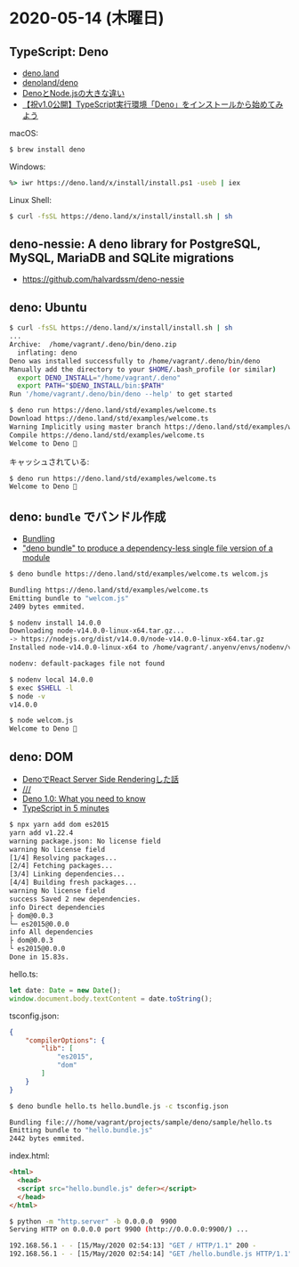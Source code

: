 # 2020-05-14 (木曜日)

## TypeScript: Deno

- [deno.land](https://deno.land/)
- [denoland/deno](https://github.com/denoland/deno)
- [DenoとNode.jsの大きな違い](https://scrapbox.io/keroxp/Deno%E3%81%A8Node.js%E3%81%AE%E5%A4%A7%E3%81%8D%E3%81%AA%E9%81%95%E3%81%84)
- [【祝v1.0公開】TypeScript実行環境「Deno」をインストールから始めてみよう](https://qiita.com/m_mitsuhide/items/6db4f60f08a0747ef151)

macOS:

~~~bash
$ brew install deno
~~~

Windows:

~~~cmd
%> iwr https://deno.land/x/install/install.ps1 -useb | iex
~~~

Linux Shell:

~~~bash
$ curl -fsSL https://deno.land/x/install/install.sh | sh
~~~

## deno-nessie: A deno library for PostgreSQL, MySQL, MariaDB and SQLite migrations

- https://github.com/halvardssm/deno-nessie

## deno: Ubuntu

~~~bash
$ curl -fsSL https://deno.land/x/install/install.sh | sh
...
Archive:  /home/vagrant/.deno/bin/deno.zip
  inflating: deno                    
Deno was installed successfully to /home/vagrant/.deno/bin/deno
Manually add the directory to your $HOME/.bash_profile (or similar)
  export DENO_INSTALL="/home/vagrant/.deno"
  export PATH="$DENO_INSTALL/bin:$PATH"
Run '/home/vagrant/.deno/bin/deno --help' to get started
~~~

~~~bash
$ deno run https://deno.land/std/examples/welcome.ts
Download https://deno.land/std/examples/welcome.ts
Warning Implicitly using master branch https://deno.land/std/examples/welcome.ts
Compile https://deno.land/std/examples/welcome.ts
Welcome to Deno 🦕
~~~

キャッシュされている:

~~~bash
$ deno run https://deno.land/std/examples/welcome.ts
Welcome to Deno 🦕
~~~

## deno: `bundle` でバンドル作成

- [Bundling](https://deno.land/manual/tools/bundler)
- ["deno bundle" to produce a dependency-less single file version of a module](https://github.com/denoland/deno/issues/2357)

~~~bash
$ deno bundle https://deno.land/std/examples/welcome.ts welcom.js

Bundling https://deno.land/std/examples/welcome.ts
Emitting bundle to "welcom.js"
2409 bytes emmited.
~~~

~~~bash
$ nodenv install 14.0.0
Downloading node-v14.0.0-linux-x64.tar.gz...
-> https://nodejs.org/dist/v14.0.0/node-v14.0.0-linux-x64.tar.gz
Installed node-v14.0.0-linux-x64 to /home/vagrant/.anyenv/envs/nodenv/versions/14.0.0

nodenv: default-packages file not found
~~~

~~~bash
$ nodenv local 14.0.0
$ exec $SHELL -l
$ node -v
v14.0.0
~~~

~~~bash
$ node welcom.js 
Welcome to Deno 🦕
~~~

## deno: DOM

- [DenoでReact Server Side Renderingした話](https://qiita.com/isihigameKoudai/items/40b5263b7296c79873a6)
- [/// <reference types="..." />](https://www.typescriptlang.org/docs/handbook/triple-slash-directives.html#-reference-types-)
- [Deno 1.0: What you need to know](https://blog.logrocket.com/deno-1-0-what-you-need-to-know/)
- [TypeScript in 5 minutes](https://www.typescriptlang.org/docs/handbook/typescript-in-5-minutes.html)

~~~bash
$ npx yarn add dom es2015
yarn add v1.22.4
warning package.json: No license field
warning No license field
[1/4] Resolving packages...
[2/4] Fetching packages...
[3/4] Linking dependencies...
[4/4] Building fresh packages...
warning No license field
success Saved 2 new dependencies.
info Direct dependencies
├ dom@0.0.3
└─ es2015@0.0.0
info All dependencies
├ dom@0.0.3
└ es2015@0.0.0
Done in 15.83s.
~~~~

hello.ts:

~~~ts
let date: Date = new Date();
window.document.body.textContent = date.toString();
~~~

tsconfig.json:

~~~json
{
    "compilerOptions": {
        "lib": [
            "es2015",
            "dom"
        ]
    }
}
~~~

~~~bash
$ deno bundle hello.ts hello.bundle.js -c tsconfig.json 

Bundling file:///home/vagrant/projects/sample/deno/sample/hello.ts
Emitting bundle to "hello.bundle.js"
2442 bytes emmited.
~~~

index.html:

~~~html
<html>
  <head>
  <script src="hello.bundle.js" defer></script>
  </head>
</html>
~~~

~~~bash
$ python -m "http.server" -b 0.0.0.0  9900
Serving HTTP on 0.0.0.0 port 9900 (http://0.0.0.0:9900/) ...

192.168.56.1 - - [15/May/2020 02:54:13] "GET / HTTP/1.1" 200 -
192.168.56.1 - - [15/May/2020 02:54:14] "GET /hello.bundle.js HTTP/1.1" 200 -
~~~
